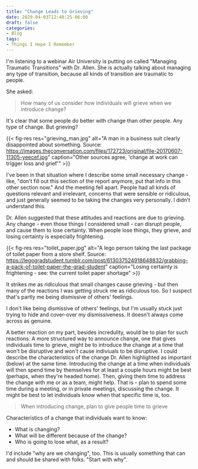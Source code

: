 ```yaml
---
title: "Change Leads to Grieving"
date: 2020-04-03T12:48:25-06:00
draft: false
categories:
- Blog
tags:
- Things I Hope I Remember
---
```


I'm listening to a webinar Air University is putting on called "Managing Traumatic Transitions" with Dr. Allen.  She is actually talking about managing any type of transition, because all kinds of transition are traumatic to people.

She asked:

> How many of us consider how individuals will grieve when we introduce change?

It's clear that some people do better with change than other people.  Any type of change.  But grieving?

{{< fig-res res="grieving_man.jpg" alt="A man in a business suit clearly disappointed about something.  Source: https://images.theconversation.com/files/172723/original/file-20170607-11305-yeecef.jpg" caption="Other sources agree, 'change at work can trigger loss and grief'" >}}

<!--more-->

I've been in that situation where I describe some small necessary change - like, "don't fill out this section of the report anymore, put that info in this other section now."  And the meeting fell apart.  People had all kinds of questions relevant and irrelevant, concerns that were sensible or ridiculous, and just generally seemed to be taking the changes very personally.  I didn't understand this.

Dr. Allen suggested that these attitudes and reactions are due to grieving.  Any change - even those things I considered small - can disrupt people, and cause them to lose certainty.  When people lose things, they grieve, and losing certainty is especially frightening.

{{< fig-res res="toilet_paper.jpg" alt="A lego person taking the last package of toilet paper from a store shelf.  Source: https://legogradstudent.tumblr.com/post/613037524918648832/grabbing-a-pack-of-toilet-paper-the-grad-student" caption="Losing certainty is frightening - see: the current toilet paper shortage" >}}

It strikes me as ridiculous that small changes cause grieving - but then many of the reactions I was getting struck me as ridiculous too.  So I suspect that's partly me being dismissive of others' feelings.

I don't like being dismissive of others' feelings, but I'm usually stuck just trying to hide and cover-over my dismissiveness.  It doesn't always come across as genuine.

A better reaction on my part, besides incredulity, would be to plan for such reactions.  A more structured way to announce change, one that gives individuals time to grieve, might be to introduce the change at a time that won't be disruptive and won't cause indiviuals to be disruptive.  I could describe the characteristics of the change Dr. Allen highlighted as important (below) at the same time.  Introducing the change at a time when individuals will then spend time by themselves for at least a couple hours might be best (perhaps, when they're headed home).  Then, giving them time to address the change with me or as a team, might help.  That is - plan to spend some time during a meeting, or in private meetings, discussing the change.  It might be best to let individuals know when that specific time is, too.

> When introducing change, plan to give people time to grieve

Characteristics of a change that individuals want to know:

- What is changing?
- What will be different because of the change?
- Who is going to lose what, as a result?

I'd include "why are we changing", too.  This is usually something that can and should be shared with folks.  "Start with why".
